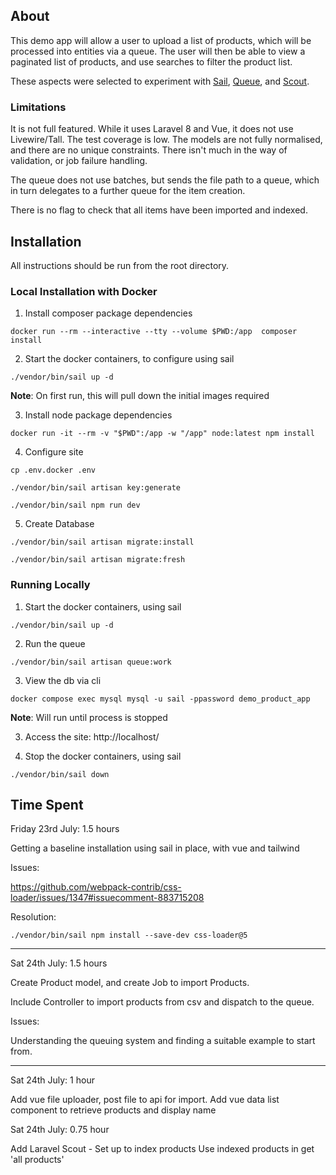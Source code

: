 ## About

This demo app will allow a user to upload a list of products, which will be processed into entities via a queue. The user will then be able to view a paginated list of products, and use searches to filter the product list.

These aspects were selected to experiment with [Sail](https://laravel.com/docs/8.x/sail), [Queue](https://laravel.com/docs/8.x/queues), and [Scout](https://laravel.com/docs/8.x/scout).

### Limitations

It is not full featured. While it uses Laravel 8 and Vue, it does not use Livewire/Tall. The test coverage is low. The models are not fully normalised, and there are no unique constraints. There isn't much in the way of validation, or job failure handling. 

The queue does not use batches, but sends the file path to a queue, which in turn delegates to a further queue for the item creation.

There is no flag to check that all items have been imported and indexed.

## Installation

All instructions should be run from the root directory.

### Local Installation with Docker ###

1. Install composer package dependencies
```
docker run --rm --interactive --tty --volume $PWD:/app  composer install
```

2. Start the docker containers, to configure using sail
```
./vendor/bin/sail up -d
```

**Note**: On first run, this will pull down the initial images required 

3. Install node package dependencies
```
docker run -it --rm -v "$PWD":/app -w "/app" node:latest npm install
```

4. Configure site
```
cp .env.docker .env
```
```
./vendor/bin/sail artisan key:generate
```
```
./vendor/bin/sail npm run dev
```

5. Create Database

```
./vendor/bin/sail artisan migrate:install
```
```
./vendor/bin/sail artisan migrate:fresh
```

### Running Locally ###
 
1. Start the docker containers, using sail
```
./vendor/bin/sail up -d
```

2. Run the queue
```
./vendor/bin/sail artisan queue:work
```

3. View the db via cli
```
docker compose exec mysql mysql -u sail -ppassword demo_product_app
```
**Note**: Will run until process is stopped

3. Access the site: http://localhost/

4. Stop the docker containers, using sail
```
./vendor/bin/sail down
```

## Time Spent

Friday 23rd July: 1.5 hours

Getting a baseline installation using sail in place, with vue and tailwind

Issues:

https://github.com/webpack-contrib/css-loader/issues/1347#issuecomment-883715208

Resolution:
```
./vendor/bin/sail npm install --save-dev css-loader@5
```

----

Sat 24th July: 1.5 hours

Create Product model, and create Job to import Products.

Include Controller to import products from csv and dispatch to the queue.

Issues:

Understanding the queuing system and finding a suitable example to start from.

----

Sat 24th July: 1 hour

Add vue file uploader, post file to api for import.
Add vue data list component to retrieve products and display name

Sat 24th July: 0.75 hour

Add Laravel Scout - Set up to index products
Use indexed products in get 'all products'
